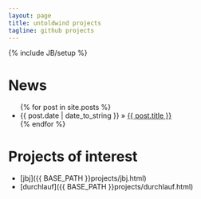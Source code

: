 ```yaml
---
layout: page
title: untoldwind projects
tagline: github projects
---
```

{% include JB/setup %}

# News

<ul class="posts">
  {% for post in site.posts %}
    <li><span>{{ post.date | date_to_string }}</span> &raquo; <a href="{{ BASE_PATH }}{{ post.url }}">{{ post.title }}</a></li>
  {% endfor %}
</ul>

# Projects of interest

* [jbj]({{ BASE_PATH }}projects/jbj.html)
* [durchlauf]({{ BASE_PATH }}projects/durchlauf.html)


